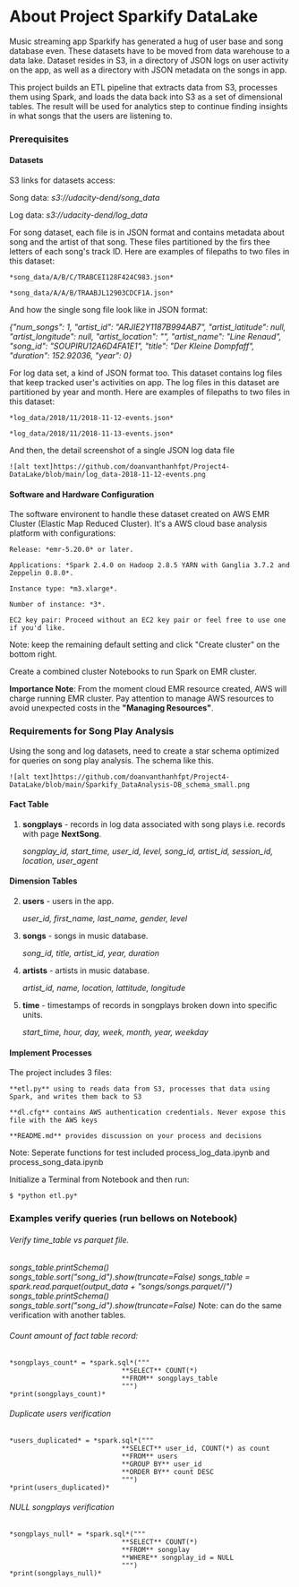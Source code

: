 # About Project Sparkify DataLake 

Music streaming app Sparkify has generated a hug of user base and song database even. These datasets have to be moved from data warehouse to a data lake. Dataset resides in S3, in a directory of JSON logs on user activity on the app, as well as a directory with JSON metadata on the songs in app.

This project builds an ETL pipeline that extracts data from S3, processes them using Spark, and loads the data back into S3 as a set of dimensional tables. The result will be used for analytics step to continue finding insights in what songs that the users are listening to.

### Prerequisites

#### Datasets

S3 links for datasets access:

Song data: *s3://udacity-dend/song_data*

Log data: *s3://udacity-dend/log_data*


For song dataset, each file is in JSON format and contains metadata about song and the artist of that song. These files partitioned by the firs thee letters of each song's track ID. Here are examples of filepaths to two files in this dataset:

    *song_data/A/B/C/TRABCEI128F424C983.json*
    
    *song_data/A/A/B/TRAABJL12903CDCF1A.json*

And how the single song file look like in JSON format:

*{"num_songs": 1, "artist_id": "ARJIE2Y1187B994AB7", "artist_latitude": null, "artist_longitude": null, "artist_location": "", "artist_name": "Line Renaud", "song_id": "SOUPIRU12A6D4FA1E1", "title": "Der Kleine Dompfaff", "duration": 152.92036, "year": 0}*

For log data set, a kind of JSON format too. This dataset contains log files that keep tracked user's activities on app. The log files in this dataset are partitioned by year and month. Here are examples of filepaths to two files in this dataset:
    
    *log_data/2018/11/2018-11-12-events.json*
    
    *log_data/2018/11/2018-11-13-events.json*

And then, the detail screenshot of a single JSON log data file

    ![alt text]https://github.com/doanvanthanhfpt/Project4-DataLake/blob/main/log_data-2018-11-12-events.png

#### Software and Hardware Configuration

The software environent to handle these dataset created on AWS EMR Cluster (Elastic Map Reduced Cluster). It's a AWS cloud base analysis platform with configurations:

    Release: *emr-5.20.0* or later.
    
    Applications: *Spark 2.4.0 on Hadoop 2.8.5 YARN with Ganglia 3.7.2 and Zeppelin 0.8.0*.
    
    Instance type: *m3.xlarge*.
    
    Number of instance: *3*.
    
    EC2 key pair: Proceed without an EC2 key pair or feel free to use one if you'd like.
    
Note: keep the remaining default setting and click "Create cluster" on the bottom right.


Create a combined cluster Notebooks to run Spark on EMR cluster.

**Importance Note**: From the moment cloud EMR resource created, AWS will charge running EMR cluster. Pay attention to manage AWS resources to avoid unexpected costs in the **"Managing Resources"**.

### Requirements for Song Play Analysis
Using the song and log datasets, need to create a star schema optimized for queries on song play analysis. The schema like this.

    ![alt text]https://github.com/doanvanthanhfpt/Project4-DataLake/blob/main/Sparkify_DataAnalysis-DB_schema_small.png

#### Fact Table
1. **songplays** - records in log data associated with song plays i.e. records with page **NextSong**.

    *songplay_id, start_time, user_id, level, song_id, artist_id, session_id, location, user_agent*

#### Dimension Tables
2. **users** - users in the app.

    *user_id, first_name, last_name, gender, level*
    
3. **songs** - songs in music database.

    *song_id, title, artist_id, year, duration*
    
4. **artists** - artists in music database.

    *artist_id, name, location, lattitude, longitude*
    
5. **time** - timestamps of records in songplays broken down into specific units.

    *start_time, hour, day, week, month, year, weekday*
    
#### Implement Processes
The project includes 3 files:

    **etl.py** using to reads data from S3, processes that data using Spark, and writes them back to S3
    
    **dl.cfg** contains AWS authentication credentials. Never expose this file with the AWS keys
    
    **README.md** provides discussion on your process and decisions
    
Note: Seperate functions for test included process_log_data.ipynb and process_song_data.ipynb

Initialize a Terminal from Notebook and then run:

    $ *python etl.py*

### Examples verify queries (run bellows on Notebook)

###### Verify time_table vs parquet file. 

*songs_table.printSchema()*
*songs_table.sort("song_id").show(truncate=False)*
*songs_table = spark.read.parquet(output_data + "songs/songs.parquet/*/*")*
*songs_table.printSchema()*
*songs_table.sort("song_id").show(truncate=False)*
Note: can do the same verification with another tables.

###### Count amount of fact table record:

    *songplays_count* = *spark.sql*(""" 
                                **SELECT** COUNT(*) 
                                **FROM** songplays_table
                                """)
    *print(songplays_count)*

###### Duplicate users verification

    *users_duplicated* = *spark.sql*("""
                                **SELECT** user_id, COUNT(*) as count 
                                **FROM** users 
                                **GROUP BY** user_id 
                                **ORDER BY** count DESC
                                """)
    *print(users_duplicated)*

###### NULL songplays verification

    *songplays_null* = *spark.sql*("""
                                **SELECT** COUNT(*) 
                                **FROM** songplay 
                                **WHERE** songplay_id = NULL
                                """)
    *print(songplays_null)*
